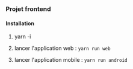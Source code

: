 ### Projet frontend ###

#### Installation ####

1. yarn -i 

2. lancer l'application web : `yarn run web`

3. lancer l'application mobile : `yarn run android`